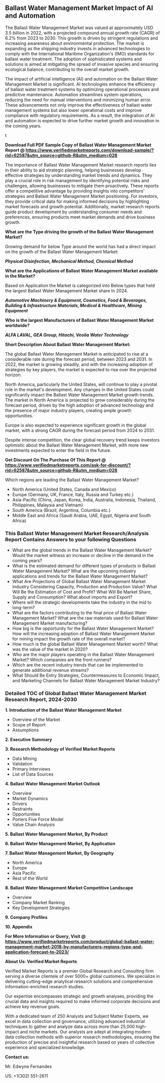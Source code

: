 <h2>Ballast Water Management Market Impact of AI and Automation</h2><p>The Ballast Water Management Market was valued at approximately USD 3.5 billion in 2022, with a projected compound annual growth rate (CAGR) of 6.2% from 2023 to 2030. This growth is driven by stringent regulations and increasing awareness about environmental protection. The market is expanding as the shipping industry invests in advanced technologies to comply with the International Maritime Organization's (IMO) standards for ballast water treatment. The adoption of sophisticated systems and solutions is aimed at mitigating the spread of invasive species and ensuring ecological balance, contributing to the overall market growth.</p><p>The impact of artificial intelligence (AI) and automation on the Ballast Water Management Market is significant. AI technologies enhance the efficiency of ballast water treatment systems by optimizing operational processes and predictive maintenance. Automation streamlines system operations, reducing the need for manual interventions and minimizing human error. These advancements not only improve the effectiveness of ballast water management systems but also lower operational costs and improve compliance with regulatory requirements. As a result, the integration of AI and automation is expected to drive further market growth and innovation in the coming years.</p>t</p><p id="" class=""><strong>Download Full PDF Sample Copy of Ballast Water Management Market Report @ <a href="https://www.verifiedmarketreports.com/download-sample/?rid=62587&utm_source=github-R&utm_medium=028" target="_blank">https://www.verifiedmarketreports.com/download-sample/?rid=62587&utm_source=github-R&utm_medium=028</a></strong></p><p>The importance of&nbsp;Ballast Water Management Market research reports lies in their ability to aid strategic planning, helping businesses develop effective strategies by understanding market trends and dynamics. They play a crucial role in risk management by identifying potential risks and challenges, allowing businesses to mitigate them proactively. These reports offer a competitive advantage by providing insights into competitors' strategies and Ballast Water Management Market positioning. For investors, they provide critical data for making informed decisions by highlighting market forecasts and growth potential. Additionally, market research reports guide product development by understanding consumer needs and preferences, ensuring products meet market demands and drive business growth.</p><p><strong>What are the&nbsp;Type driving the growth of the Ballast Water Management Market?</strong></p><p id="" class="">Growing demand for below Type around the world has had a direct impact on the growth of the Ballast Water Management Market:</p><em><strong>Physical Disinfection, Mechanical Method, Chemical Method</strong></em></p><strong>What are the&nbsp;Applications&nbsp;of Ballast Water Management Market available in the Market?</strong></p><p id="" class="">Based on Application the Market is categorized into Below types that held the largest Ballast Water Management Market share In 2024.</p><em><strong>Automotive Machinery & Equipment, Cosmetics, Food & Beverages, Building & Infrastructure Materials, Medical & Healthcare, Mining Equipment</strong></em></p><strong>Who is the largest Manufacturers of Ballast Water Management Market worldwide?</strong></p><p><em><strong>ALFA LAVAL, GEA Group, Hitachi, Veolia Water Technology</strong></em></p><p id="" class=""><strong>Short Description About Ballast Water Management Market:</strong></p><p>The global Ballast Water Management Market is anticipated to rise at a considerable rate during the forecast period, between 2023 and 2031. In 2022, the market is growing steadily, and with the increasing adoption of strategies by key players, the market is expected to rise over the projected horizon.</p><p>North America, particularly the United States, will continue to play a pivotal role in the market's development. Any changes in the United States could significantly impact the Ballast Water Management Market growth trends. The market in North America is projected to grow considerably during the forecast period, driven by the high adoption of advanced technology and the presence of major industry players, creating ample growth opportunities.</p><p>Europe is also expected to experience significant growth in the global market, with a strong CAGR during the forecast period from 2024 to 2031.</p><p>Despite intense competition, the clear global recovery trend keeps investors optimistic about the Ballast Water Management Market, with more new investments expected to enter the field in the future.</p><p id="" class=""><strong>Get Discount On The Purchase Of This Report @ <a href="https://www.verifiedmarketreports.com/ask-for-discount/?rid=62587&utm_source=github-R&utm_medium=028" target="_blank">https://www.verifiedmarketreports.com/ask-for-discount/?rid=62587&utm_source=github-R&utm_medium=028</a></strong></p>Which regions are leading the Ballast Water Management Market?</p><ul><li>North America (United States, Canada and Mexico)</li><li>Europe (Germany, UK, France, Italy, Russia and Turkey etc.)</li><li>Asia-Pacific (China, Japan, Korea, India, Australia, Indonesia, Thailand, Philippines, Malaysia and Vietnam)</li><li>South America (Brazil, Argentina, Columbia etc.)</li><li>Middle East and Africa (Saudi Arabia, UAE, Egypt, Nigeria and South Africa)</li></ul><h3 id="" class="">This Ballast Water Management Market Research/Analysis Report Contains Answers to your following Questions</h3><ul><li>What are the global trends in the Ballast Water Management Market? Would the market witness an increase or decline in the demand in the coming years?</li><li>What is the estimated demand for different types of products in Ballast Water Management Market? What are the upcoming industry applications and trends for the Ballast Water Management Market?</li><li>What Are Projections of Global Ballast Water Management Market Industry Considering Capacity, Production and Production Value? What Will Be the Estimation of Cost and Profit? What Will Be Market Share, Supply and Consumption? What about imports and Export?</li><li>Where will the strategic developments take the industry in the mid to long-term?</li><li>What are the factors contributing to the final price of Ballast Water Management Market? What are the raw materials used for Ballast Water Management Market manufacturing?</li><li>How big is the opportunity for the Ballast Water Management Market? How will the increasing adoption of Ballast Water Management Market for mining impact the growth rate of the overall market?</li><li>How much is the global Ballast Water Management Market worth? What was the value of the market In 2020?</li><li>Who are the major players operating in the Ballast Water Management Market? Which companies are the front runners?</li><li>Which are the recent industry trends that can be implemented to generate additional revenue streams?</li><li>What Should Be Entry Strategies, Countermeasures to Economic Impact, and Marketing Channels for Ballast Water Management Market Industry?</li></ul><h3 id="" class="">Detailed TOC of Global Ballast Water Management Market Research Report, 2024-2030</h3><p id="" class=""><strong>1. Introduction of the Ballast Water Management Market</strong></p><ul><li>Overview of the Market</li><li>Scope of Report</li><li>Assumptions</li></ul><p id="" class=""><strong>2. Executive Summary</strong></p><p id="" class=""><strong>3. Research Methodology of Verified Market Reports</strong></p><ul><li>Data Mining</li><li>Validation</li><li>Primary Interviews</li><li>List of Data Sources</li></ul><p id="" class=""><strong>4. Ballast Water Management Market Outlook</strong></p><ul><li>Overview</li><li>Market Dynamics</li><li>Drivers</li><li>Restraints</li><li>Opportunities</li><li>Porters Five Force Model</li><li>Value Chain Analysis</li></ul><p id="" class=""><strong>5. Ballast Water Management Market, By Product</strong></p><p id="" class=""><strong>6. Ballast Water Management Market, By Application</strong></p><p id="" class=""><strong>7. Ballast Water Management Market, By Geography</strong></p><ul><li>North America</li><li>Europe</li><li>Asia Pacific</li><li>Rest of the World</li></ul><p id="" class=""><strong>8. Ballast Water Management Market Competitive Landscape</strong></p><ul><li>Overview</li><li>Company Market Ranking</li><li>Key Development Strategies</li></ul><p id="" class=""><strong>9. Company Profiles</strong></p><p id="" class=""><strong>10. Appendix</strong></p><p id="" class=""><strong>For More Information or Query, Visit @ <a href="https://www.verifiedmarketreports.com/product/global-ballast-water-management-market-2018-by-manufacturers-regions-type-and-application-forecast-to-2023/" target="_blank">https://www.verifiedmarketreports.com/product/global-ballast-water-management-market-2018-by-manufacturers-regions-type-and-application-forecast-to-2023/</a></strong></p><p id="" class=""><strong>About Us: Verified Market Reports</strong></p><p id="" class="">Verified Market Reports is a premier Global Research and Consulting firm serving a diverse clientele of over 5000+ global customers. We specialize in delivering cutting-edge analytical research solutions and comprehensive information-enriched research studies.</p><p id="" class="">Our expertise encompasses strategic and growth analyses, providing the crucial data and insights required to make informed corporate decisions and achieve key revenue goals.</p><p id="" class="">With a dedicated team of 250 Analysts and Subject Matter Experts, we excel in data collection and governance, utilizing advanced industrial techniques to gather and analyze data across more than 25,000 high-impact and niche markets. Our analysts are adept at integrating modern data collection methods with superior research methodologies, ensuring the production of precise and insightful research based on years of collective experience and specialized knowledge.</p><p id="" class=""><strong>Contact us:</strong></p><p id="" class="">Mr. Edwyne Fernandes</p><p id="" class="">US: +1(302) 551-2611</p>